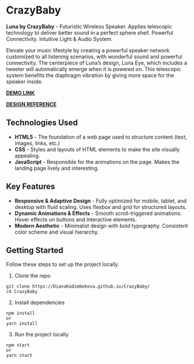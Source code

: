 # CrazyBaby
**Luna by CrazyBaby** - Futuristic Wireless Speaker. Applies telescopic technology to deliver better sound in a perfect sphere shell. Powerful Connectivity. Intuitive Light & Audio System.

Elevate your music lifestyle by creating a powerful speaker network customized to all listening scenarios, with wonderful sound and powerful connectivity. The centerpiece of Luna’s design, Luna Eye, which includes a tweeter will automatically emerge when it is powered on. This telescopic system benefits the diaphragm vibration by giving more space for the speaker inside.

**[DEMO LINK](https://DianaKadimbekova.github.io/<repo_name>/)**

**[DESIGN REFERENCE](https://www.figma.com/design/Ujp7bCFuvuJlkn8TSbQPSZ/Kickstarter_FE-students?node-id=19655-33)**

## Technologies Used
+ **HTML5** - The foundation of a web page used to structure content (text, images, links, etc.)
+ **CSS** - Styles and layouts of HTML elements to make the site visually appealing.
+ **JavaScript** - Responsible for the animations on the page. Makes the landing page lively and interesting.

## Key Features
+ **Responsive & Adaptive Design** - Fully optimized for mobile, tablet, and desktop with fluid scaling. Uses flexbox and grid for structured layouts.
+ **Dynamic Animations & Effects** - Smooth scroll-triggered animations. Hover effects on buttons and interactive elements.
+ **Modern Aesthetic** - Minimalist design with bold typography. Consistent color scheme and visual hierarchy.

## Getting Started
Follow these steps to set up the project locally.
1. Clone the repo
```
git clone https://DianaKadimbekova.github.io/CrazyBaby/
cd CrazyBaby
```
2. Install dependencies
```
npm install
or
yarn install
```
3. Run the project locally
```
npm start
or
yarn start
```
